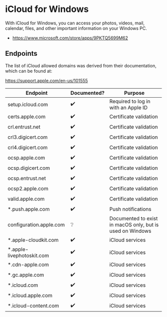 # iCloud for Windows

With iCloud for Windows, you can access your photos, videos, mail, calendar, files, and other important information on your Windows PC.

- https://www.microsoft.com/store/apps/9PKTQ5699M62

## Endpoints

The list of iCloud allowed domains was derived from their documentation, which can be found at:

https://support.apple.com/en-us/101555

| Endpoint                  | Documented? | Purpose                                                   |
|---------------------------|-------------|-----------------------------------------------------------|
| setup.icloud.com          | ✔️          | Required to log in with an Apple ID                       |
| certs.apple.com           | ✔️          | Certificate validation                                    |
| crl.entrust.net           | ✔️          | Certificate validation                                    |
| crl3.digicert.com         | ✔️          | Certificate validation                                    |
| crl4.digicert.com         | ✔️          | Certificate validation                                    |
| ocsp.apple.com            | ✔️          | Certificate validation                                    |
| ocsp.digicert.com         | ✔️          | Certificate validation                                    |
| ocsp.entrust.net          | ✔️          | Certificate validation                                    |
| ocsp2.apple.com           | ✔️          | Certificate validation                                    |
| valid.apple.com           | ✔️          | Certificate validation                                    |
| *.push.apple.com          | ✔️          | Push notifications                                        |
| configuration.apple.com   | ❔          | Documented to exist in macOS only, but is used on Windows |
| *.apple-cloudkit.com      | ✔️          | iCloud services                                                         |
| *.apple-livephotoskit.com | ✔️          | iCloud services                                                         |
| *.cdn-apple.com           | ✔️          | iCloud services                                                         |
| *.gc.apple.com            | ✔️          | iCloud services                                                         |
| *.icloud.com              | ✔️          | iCloud services                                                         |
| *.icloud.apple.com        | ✔️          | iCloud services                                                         |
| *.icloud-content.com      | ✔️          | iCloud services                                                         |
